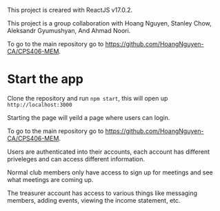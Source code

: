 This project is creared with ReactJS v17.0.2.

This project is a group collaboration with Hoang Nguyen, Stanley Chow, Aleksandr Gyumushyan, And Ahmad Noori.

To go to the main repository go to https://github.com/HoangNguyen-CA/CPS406-MEM.

# Start the app

Clone the repository and run `npm start`, this will open up `http://localhost:3000`

Starting the page will yeild a page where users can login.

To go to the main repository go to https://github.com/HoangNguyen-CA/CPS406-MEM.

Users are authenticated into their accounts, each account has different priveleges and can access different information.

Normal club members only have access to sign up for meetings and see what meetings are coming up.

The treasurer account has access to various things like messaging members, adding events, viewing the income statement, etc.
